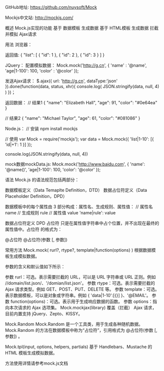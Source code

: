 GitHub地址:
    https://github.com/nuysoft/Mock

Mockjs中文站:
    http://mockjs.com/

概述
Mock.js实现的功能
    基于 数据模板 生成数据
    基于 HTML模板 生成数据
    拦截并模拟 Ajax请求

用法
浏览器：
<!-- （必选）加载 Mock -->
<script src="http://mockjs.com/dist/mock.js"></script>
<script>
// 使用 Mock
var data = Mock.mock({
    'list|1-10': [{
        'id|+1': 1
    }]
});
$('<pre>').text(JSON.stringify(data, null, 4))
.appendTo('body')
</script>

返回值:
{
"list": [
    {
        "id": 1
    },
    {
        "id": 2
    },
    {
        "id": 3
    }
    ]
}

JQuery：
配置模拟数据：
Mock.mock('http://g.cn', {
    'name'     : '@name',
    'age|1-100': 100,
    'color'    : '@color'
});

发送Ajax请求：
$.ajax({
    url: 'http://g.cn',
    dataType:'json'
    }).done(function(data, status, xhr){
    console.log(
    JSON.stringify(data, null, 4)
    )
})；

返回数据：
// 结果1
{
"name": "Elizabeth Hall",
"age": 91,
"color": "#0e64ea"
}

// 结果2
{
"name": "Michael Taylor",
"age": 61,
"color": "#081086"
}

Node.js：
// 安装
npm install mockjs

// 使用
var Mock = require('mockjs');
var data = Mock.mock({
    'list|1-10': [{
        'id|+1': 1
    }]
});

console.log(JSON.stringify(data, null, 4))

mock数据mockData.js:
Mock.mock('http://www.baidu.com', {
    'name': '@name()',
    'age|1-100': 100,
    'color': '@color'
});

语法
Mock.js 的语法规范包括两部分：

数据模板定义（Data Temaplte Definition，DTD）
数据占位符定义（Data Placeholder Definition，DPD）


数据模板中的每个属性由 3 部分构成：属性名、生成规则、属性值：
// 属性名   name
// 生成规则 rule
// 属性值   value
'name|rule': value

数据占位符定义 DPD
占位符 只是在属性值字符串中占个位置，并不出现在最终的属性值中。占位符 的格式为：

@占位符
@占位符(参数 [, 参数])

常用方法
Mock.mock( rurl?, rtype?, template|function(options) )
根据数据模板生成模拟数据。

参数的含义和默认值如下所示：

参数 rurl：可选。表示需要拦截的 URL，可以是 URL 字符串或 URL 正则。例如 /\/domain\/list.json/、'/domian/list.json'。
参数 rtype：可选。表示需要拦截的 Ajax 请求类型。例如 GET、POST、PUT、DELETE 等。
参数 template：可选。表示数据模板，可以是对象或字符串。例如 { 'data|1-10':[{}] }、'@EMAIL'。
参数 function(options)：可选。表示用于生成响应数据的函数。
参数 options：指向本次请求的 Ajax 选项集。
Mock.mockjax(library)
覆盖（拦截） Ajax 请求，目前内置支持 jQuery、Zepto、KISSY。

Mock.Random
Mock.Random 是一个工具类，用于生成各种随机数据。Mock.Random 的方法在数据模板中称为“占位符”，引用格式为 @占位符(参数 [, 参数]) 。

Mock.tpl(input, options, helpers, partials)
基于 Handlebars、Mustache 的 HTML 模板生成模拟数据。

方法使用详情请参考mock.js文档